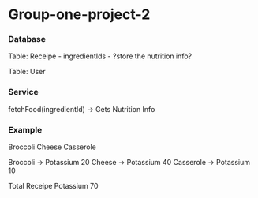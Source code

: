 # Group-one-project-2

### Database

Table: Receipe - ingredientIds - ?store the nutrition info?

Table: User

### Service

fetchFood(ingredientId) -> Gets Nutrition Info

### Example

Broccoli Cheese Casserole

Broccoli -> Potassium 20
Cheese -> Potassium 40
Casserole -> Potassium 10

Total Receipe Potassium 70
